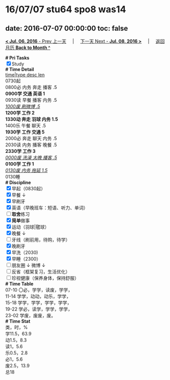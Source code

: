 # 16/07/07 stu64 spo8 was14

date: 2016-07-07 00:00:00
toc: false
---
[**< Jul. 06, 2016** - Prev 上一天](/lifelogs/2016/07/d06.md) &nbsp; &nbsp; | &nbsp; &nbsp; [下一天 Next - **Jul. 08, 2016 >**](/lifelogs/2016/07/d08.md) &nbsp; &nbsp; |  &nbsp; &nbsp; [返回月历 **Back to Month ^**](/lifelogs/2016/07/index.md)
<br/><div><b># Pri Tasks</b></div><div><input checked="true" type="checkbox"/>Study</div><div><b># Time Detail</b></div><div><u>time|type desc len</u></div><div>0730起</div><div>0800必 内务 奔走 播客 .5</div><div><b>0900学 交通 英语 1</b></div><div>0930读 早餐 播客 内务 .5</div><div><u><i>1000废 刷微博 .5</i></u></div><div><b>1200学 工作 2</b></div><div><b>1330动 奔走 羽球 内务 1.5</b></div><div>1400乐 午餐 聊天 .5</div><div><b>1930学 工作 交通 5</b></div><div>2000必 奔走 聊天 内务 .5</div><div>2030读 内务 播客 晚餐 .5</div><div><b>2330学 工作 3</b></div><div><u><i>0000废 洗澡 太晚 播客 .5</i></u></div><div><b>010</b><b>0学 工作 1</b></div><div><u><i>0130废 内务 拖延 1.5</i></u></div><div>0130睡</div><div><b># Discipline</b></div><div><input checked="true" type="checkbox"/>早起（0830起）</div><div><input checked="true" type="checkbox"/>早餐 ↓</div><div><input checked="true" type="checkbox"/>早刷牙</div><div><input checked="true" type="checkbox"/>英语（早晚班车：短语、听力、单词）</div><div><input type="checkbox"/><b>取舍</b>练习</div><div><input checked="true" type="checkbox"/><b>简单</b>做事</div><div><input checked="true" type="checkbox"/>运动（羽球|毽球）</div><div><input checked="true" type="checkbox"/>晚餐 ↓</div><div><input type="checkbox"/>牙线（刷前用，待购，待学）</div><div><input checked="true" type="checkbox"/>晚刷牙</div><div><input checked="true" type="checkbox"/>早洗（2030)</div><div><input checked="true" type="checkbox"/>早睡（2300）</div><div><input type="checkbox"/>朋友圈 ↓ 微博 ↓</div><div><input type="checkbox"/>反省（框架复习，生活优化）</div><div><input type="checkbox"/>珍视健康（保养身体，保持舒服）</div><div><b># Time Table</b></div><div>07-10 〇必，学学，读废，学学，</div><div>11-14 学学，动动，动乐，学学，</div><div>15-18 学学，学学，学学，学学，</div><div>19-22 学必，读学，学学，学学，</div><div>23-02 学废，废废，废。</div><div><b># Time Stat</b></div><div>类，时，%</div><div>学11.5，63.9</div><div>动1.5，8.3</div><div>读1，5.6</div><div>乐0.5，2.8</div><div>必1，5.6</div><div>废2.5，13.9</div><div>总18</div>
